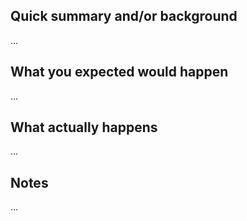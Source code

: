 ## Quick summary and/or background
...
## What you expected would happen
...
## What actually happens
...
## Notes
...
